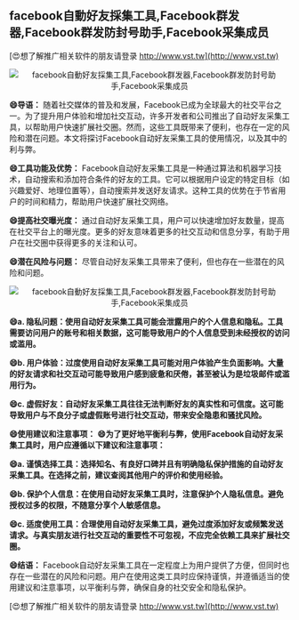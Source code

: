 ## **facebook自動好友採集工具,Facebook群发器,Facebook群发防封号助手,Facebook采集成员**

[😍想了解推广相关软件的朋友请登录 http://www.vst.tw](http://www.vst.tw)

 <center><img src="https://vst.tw/MP4/tuiguang/png/6.png" alt="facebook自動好友採集工具,Facebook群发器,Facebook群发防封号助手,Facebook采集成员"></center>

**😄导语：**
随着社交媒体的普及和发展，Facebook已成为全球最大的社交平台之一。为了提升用户体验和增加社交互动，许多开发者和公司推出了自动好友采集工具，以帮助用户快速扩展社交圈。然而，这些工具既带来了便利，也存在一定的风险和潜在问题。本文将探讨Facebook自动好友采集工具的使用情况，以及其中的利与弊。

**😄工具功能及优势：**
Facebook自动好友采集工具是一种通过算法和机器学习技术，自动搜索和添加符合条件的好友的工具。它可以根据用户设定的特定目标（如兴趣爱好、地理位置等），自动搜索并发送好友请求。这种工具的优势在于节省用户的时间和精力，帮助用户快速扩展社交网络。

**😄提高社交曝光度：**
通过自动好友采集工具，用户可以快速增加好友数量，提高在社交平台上的曝光度。更多的好友意味着更多的社交互动和信息分享，有助于用户在社交圈中获得更多的关注和认可。

**😄潜在风险与问题：**
尽管自动好友采集工具带来了便利，但也存在一些潜在的风险和问题。

 <center><img src="https://vst.tw/MP4/tuiguang/png/5.png" alt="facebook自動好友採集工具,Facebook群发器,Facebook群发防封号助手,Facebook采集成员"></center>

**😄a. 隐私问题：使用自动好友采集工具可能会泄露用户的个人信息和隐私。工具需要访问用户的账号和相关数据，这可能导致用户的个人信息受到未经授权的访问或滥用。**

**😄b. 用户体验：过度使用自动好友采集工具可能对用户体验产生负面影响。大量的好友请求和社交互动可能导致用户感到疲惫和厌倦，甚至被认为是垃圾邮件或滥用行为。**

**😄c. 虚假好友：自动好友采集工具往往无法判断好友的真实性和可信度。这可能导致用户与不良分子或虚假账号进行社交互动，带来安全隐患和骚扰风险。**

**😄使用建议和注意事项：**
**😄为了更好地平衡利与弊，使用Facebook自动好友采集工具时，用户应遵循以下建议和注意事项：**

**😄a. 谨慎选择工具：选择知名、有良好口碑并且有明确隐私保护措施的自动好友采集工具。在选择之前，建议查阅其他用户的评价和使用经验。**

**😄b. 保护个人信息：在使用自动好友采集工具时，注意保护个人隐私信息。避免授权过多的权限，不随意分享个人敏感信息。**

**😄c. 适度使用工具：合理使用自动好友采集工具，避免过度添加好友或频繁发送请求。与真实朋友进行社交互动的重要性不可忽视，不应完全依赖工具来扩展社交圈。**

**😄结语：**
Facebook自动好友采集工具在一定程度上为用户提供了方便，但同时也存在一些潜在的风险和问题。用户在使用这类工具时应保持谨慎，并遵循适当的使用建议和注意事项，以平衡利与弊，确保自身的社交安全和隐私保护。

[😍想了解推广相关软件的朋友请登录 http://www.vst.tw](http://www.vst.tw)



